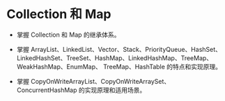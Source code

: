 # Collection 和 Map

- 掌握 Collection 和 Map 的继承体系。

- 掌握 ArrayList、LinkedList、Vector、Stack、PriorityQueue、HashSet、 LinkedHashSet、TreeSet、HashMap、LinkedHashMap、TreeMap、WeakHashMap、EnumMap、 TreeMap、HashTable 的特点和实现原理。

- 掌握 CopyOnWriteArrayList、CopyOnWriteArraySet、ConcurrentHashMap 的实现原理和适用场景。

